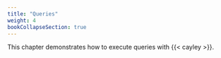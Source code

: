 ```yaml
---
title: "Queries"
weight: 4
bookCollapseSection: true
---
```


This chapter demonstrates how to execute queries with {{< cayley >}}.

